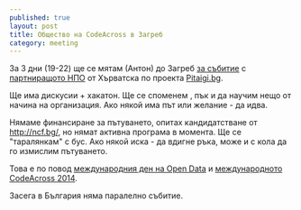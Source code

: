 ```yaml
---
published: true
layout: post
title: Общество на CodeAcross в Загреб
category: meeting
---
```


За 3 дни (19-22) ще се мятам (Антон) до Загреб [за събитие](https://www.facebook.com/events/1458161464396024) с [партниращото НПО](https://www.facebook.com/aktivacija) от Хърватска по проекта [Pitaigi.bg](http://www.obshtestvo.bg/project/pitaigi.html).

Ще има дискусии + хакатон. Ще се споменем , пък и да научим нещо от начина на организация. Ако някой има път или желание - да идва.

Нямаме финансиране за пътуването, опитах кандидатстване от <http://ncf.bg/>, но нямат активна програма в момента. Ще се "таралянкам" с бус. Ако някой иска - да вдигне ръка, може и с кола да го измислим пътуването.

Това е по повод [международния ден на Open Data](http://opendataday.org/)  и [международното CodeAcross 2014]( http://www.codeforamerica.org/events/codeacross-2014/).

Засега в България няма паралелно събитие. 
